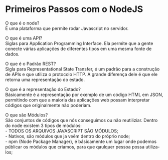 # Primeiros Passos com o NodeJS

O que é o node?
<br>É uma plataforma que permite rodar Javascript no servidor.

O que é uma API?
<br>Siglas para Application Programming Interface. Ela permite que a gente conecte várias aplicações de diferentes tipos em uma mesma fonte de dados.

O que é o Padrão REST?
<br>Sigla para Representational State Transfer, é um padrão para a construção de APIs e que utiliza o protocolo HTTP. A grande diferença dele é que ele retorna uma representação do estado.

O que é a representação do Estado?
<br>Básicamente é a representação por exemplo de um código HTML em JSON, permitindo com que a maioria das aplicações web possam interpretar códigos que originalmente não poderiam.

O que são Módulos?
<br>São conjuntos de códigos que nós conseguimos ou não reutiliziar.
    Dentro do node existem 3 tipos de módulos:
    <br>- TODOS OS ARQUIVOS JAVASCRIPT SÃO MÓDULOS;
    <br>- Nativos, são módulos que ja veêm dentro do próprio node;
    <br>- npm (Node Package Manager), é básicamente um lugar onde podemos públicar os módulos que criamos, para que qaulquer pessoa possa utiliza-los;

    